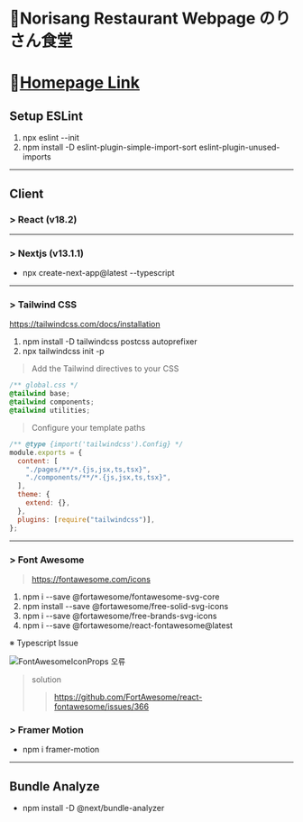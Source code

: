 # 🍚Norisang Restaurant Webpage のりさん食堂

# 🚀[Homepage Link](https://noriyan-shokudo2688.com)

## Setup ESLint

1. npx eslint --init
2. npm install -D eslint-plugin-simple-import-sort eslint-plugin-unused-imports

---

## **Client**

### > React (v18.2)

---

### > Nextjs (v13.1.1)

- npx create-next-app@latest --typescript

---

### > Tailwind CSS

https://tailwindcss.com/docs/installation

1. npm install -D tailwindcss postcss autoprefixer
2. npx tailwindcss init -p

> Add the Tailwind directives to your CSS

```css
/** global.css */
@tailwind base;
@tailwind components;
@tailwind utilities;
```

> Configure your template paths

```js
/** @type {import('tailwindcss').Config} */
module.exports = {
  content: [
    "./pages/**/*.{js,jsx,ts,tsx}",
    "./components/**/*.{js,jsx,ts,tsx}",
  ],
  theme: {
    extend: {},
  },
  plugins: [require("tailwindcss")],
};
```

---

### > Font Awesome

> https://fontawesome.com/icons

1. npm i --save @fortawesome/fontawesome-svg-core
2. npm install --save @fortawesome/free-solid-svg-icons
3. npm i --save @fortawesome/free-brands-svg-icons
4. npm i --save @fortawesome/react-fontawesome@latest

※ Typescript Issue

![FontAwesomeIconProps 오류](https://user-images.githubusercontent.com/75498045/211368357-f42025bd-c6ba-46e5-b83f-b073b21c87ed.png)

> solution
>
> > https://github.com/FortAwesome/react-fontawesome/issues/366

### > Framer Motion

- npm i framer-motion

---

## Bundle Analyze

- npm install -D @next/bundle-analyzer
